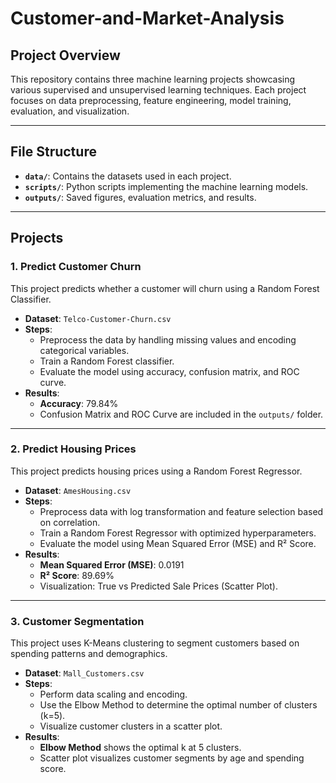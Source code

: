 # Customer-and-Market-Analysis

## Project Overview
This repository contains three machine learning projects showcasing various supervised and unsupervised learning techniques. Each project focuses on data preprocessing, feature engineering, model training, evaluation, and visualization.

---

## File Structure
- **`data/`**: Contains the datasets used in each project.
- **`scripts/`**: Python scripts implementing the machine learning models.
- **`outputs/`**: Saved figures, evaluation metrics, and results.

---

## Projects

### 1. Predict Customer Churn
This project predicts whether a customer will churn using a Random Forest Classifier.

- **Dataset**: `Telco-Customer-Churn.csv`
- **Steps**:
  - Preprocess the data by handling missing values and encoding categorical variables.
  - Train a Random Forest classifier.
  - Evaluate the model using accuracy, confusion matrix, and ROC curve.
- **Results**:
  - **Accuracy**: 79.84%
  - Confusion Matrix and ROC Curve are included in the `outputs/` folder.

---

### 2. Predict Housing Prices
This project predicts housing prices using a Random Forest Regressor.

- **Dataset**: `AmesHousing.csv`
- **Steps**:
  - Preprocess data with log transformation and feature selection based on correlation.
  - Train a Random Forest Regressor with optimized hyperparameters.
  - Evaluate the model using Mean Squared Error (MSE) and R² Score.
- **Results**:
  - **Mean Squared Error (MSE)**: 0.0191
  - **R² Score**: 89.69%
  - Visualization: True vs Predicted Sale Prices (Scatter Plot).

---

### 3. Customer Segmentation
This project uses K-Means clustering to segment customers based on spending patterns and demographics.

- **Dataset**: `Mall_Customers.csv`
- **Steps**:
  - Perform data scaling and encoding.
  - Use the Elbow Method to determine the optimal number of clusters (k=5).
  - Visualize customer clusters in a scatter plot.
- **Results**:
  - **Elbow Method** shows the optimal k at 5 clusters.
  - Scatter plot visualizes customer segments by age and spending score.
